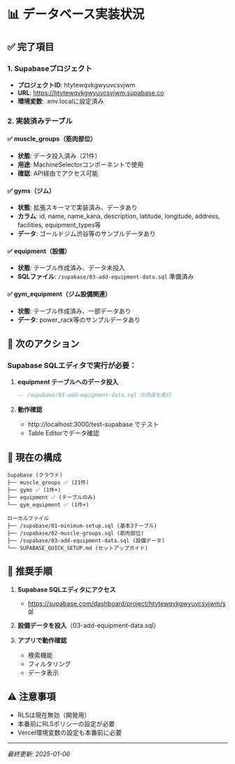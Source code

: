 # 📊 データベース実装状況

## ✅ 完了項目

### 1. Supabaseプロジェクト
- **プロジェクトID**: htytewqvkgwyuvcsvjwm
- **URL**: https://htytewqvkgwyuvcsvjwm.supabase.co
- **環境変数**: .env.localに設定済み

### 2. 実装済みテーブル

#### ✅ muscle_groups（筋肉部位）
- **状態**: データ投入済み（21件）
- **用途**: MachineSelectorコンポーネントで使用
- **確認**: API経由でアクセス可能

#### ✅ gyms（ジム）
- **状態**: 拡張スキーマで実装済み、データあり
- **カラム**: id, name, name_kana, description, latitude, longitude, address, facilities, equipment_types等
- **データ**: ゴールドジム渋谷等のサンプルデータあり

#### ✅ equipment（設備）
- **状態**: テーブル作成済み、データ未投入
- **SQLファイル**: `/supabase/03-add-equipment-data.sql` 準備済み

#### ✅ gym_equipment（ジム設備関連）
- **状態**: テーブル作成済み、一部データあり
- **データ**: power_rack等のサンプルデータあり

## 📝 次のアクション

### Supabase SQLエディタで実行が必要：

1. **equipment テーブルへのデータ投入**
   ```sql
   -- /supabase/03-add-equipment-data.sql の内容を実行
   ```

2. **動作確認**
   - http://localhost:3000/test-supabase でテスト
   - Table Editorでデータ確認

## 🔄 現在の構成

```
Supabase (クラウド)
├── muscle_groups ✅ (21件)
├── gyms ✅ (1件+)
├── equipment ✅ (テーブルのみ)
└── gym_equipment ✅ (1件+)

ローカルファイル
├── /supabase/01-minimum-setup.sql (基本3テーブル)
├── /supabase/02-muscle-groups.sql (筋肉部位)
├── /supabase/03-add-equipment-data.sql (設備データ)
└── SUPABASE_QUICK_SETUP.md (セットアップガイド)
```

## 🚀 推奨手順

1. **Supabase SQLエディタにアクセス**
   - https://supabase.com/dashboard/project/htytewqvkgwyuvcsvjwm/sql

2. **設備データを投入**（03-add-equipment-data.sql）

3. **アプリで動作確認**
   - 検索機能
   - フィルタリング
   - データ表示

## ⚠️ 注意事項

- RLSは現在無効（開発用）
- 本番前にRLSポリシーの設定が必要
- Vercel環境変数の設定も本番前に必要

---
*最終更新: 2025-01-06*